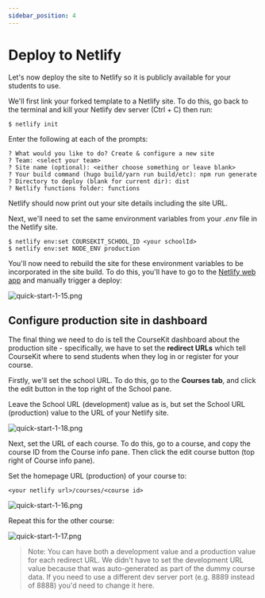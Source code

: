 ```yaml
---
sidebar_position: 4
---
```


# Deploy to Netlify

Let's now deploy the site to Netlify so it is publicly available for your students to use.

We'll first link your forked template to a Netlify site. To do this, go back to the terminal and kill your Netlify dev server (Ctrl + C) then run:

```
$ netlify init
```

Enter the following at each of the prompts:

```
? What would you like to do? Create & configure a new site
? Team: <select your team>
? Site name (optional): <either choose something or leave blank>
? Your build command (hugo build/yarn run build/etc): npm run generate
? Directory to deploy (blank for current dir): dist
? Netlify functions folder: functions
```

Netlify should now print out your site details including the site URL.

Next, we'll need to set the same environment variables from your *.env* file in the Netlify site.
```
$ netlify env:set COURSEKIT_SCHOOL_ID <your schoolId> 
$ netlify env:set NODE_ENV production
```

You'll now need to rebuild the site for these environment variables to be incorporated in the site build. To do this, you'll have to go to the [Netlify web app](https://app.netlify.com) and manually trigger a deploy:

![quick-start-1-15.png](/img/quick-start-1-15.png)

## Configure production site in dashboard

The final thing we need to do is tell the CourseKit dashboard about the production site - specifically, we have to set the **redirect URLs** which tell CourseKit where to send students when they log in or register for your course.

Firstly, we'll set the school URL. To do this, go to the **Courses tab**, and click the edit button in the top right of the School pane.

Leave the School URL (development) value as is, but set the School URL (production) value to the URL of your Netlify site.

![quick-start-1-18.png](/img/quick-start-1-18.png)

Next, set the URL of each course. To do this, go to a course, and copy the course ID from the Course info pane. Then click the edit course button (top right of Course info pane).

Set the homepage URL (production) of your course to:

```
<your netlify url>/courses/<course id>
```

![quick-start-1-16.png](/img/quick-start-1-16.png)

Repeat this for the other course:

![quick-start-1-17.png](/img/quick-start-1-17.png)

> Note: You can have both a development value and a production value for each redirect URL. We didn't have to set the development URL value because that was auto-generated as part of the dummy course data. If you need to use a different dev server port (e.g. 8889 instead of 8888) you'd need to change it here.
